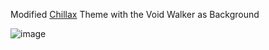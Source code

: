 Modified <a href="https://betterdiscord.app/theme/Chillax">Chillax</a> Theme with the Void Walker as Background

![image](https://github.com/user-attachments/assets/174fa8a8-3b46-48de-a8c9-1c50e8bb2796)
